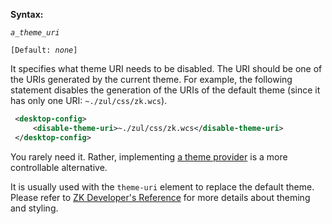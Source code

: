 **Syntax:**

<disable-theme-uri>*`a_theme_uri`*</disable-theme-uri>

`[Default: `*`none`*`]`

It specifies what theme URI needs to be disabled. The URI should be one
of the URIs generated by the current theme. For example, the following
statement disables the generation of the URIs of the default theme
(since it has only one URI: `~./zul/css/zk.wcs`).

``` xml
 <desktop-config>
     <disable-theme-uri>~./zul/css/zk.wcs</disable-theme-uri>
 </desktop-config>
```

You rarely need it. Rather, implementing [a theme
provider](ZK_Developer's_Reference/Theming_and_Styling/Theme_Providers)
is a more controllable alternative.

It is usually used with the `theme-uri` element to replace the default
theme. Please refer to [ZK Developer's
Reference](ZK_Developer's_Reference/Theming_and_Styling/Theme_Customization)
for more details about theming and styling.


